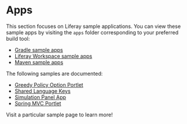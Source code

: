 # Apps [](id=apps)

This section focuses on Liferay sample applications. You can view these sample
apps by visiting the `apps` folder corresponding to your preferred build tool:

- [Gradle sample apps](https://github.com/liferay/liferay-blade-samples/tree/master/gradle/apps)
- [Liferay Workspace sample apps](https://github.com/liferay/liferay-blade-samples/tree/master/liferay-workspace/apps)
- [Maven sample apps](https://github.com/liferay/liferay-blade-samples/tree/master/maven/apps)

The following samples are documented:

- [Greedy Policy Option Portlet](greedy-policy-option-portlet)
- [Shared Language Keys](shared-language-keys)
- [Simulation Panel App](simulation-panel-app)
- [Spring MVC Portlet](spring-mvc-portlet)

Visit a particular sample page to learn more!
